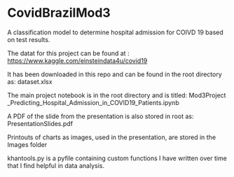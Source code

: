 # CovidBrazilMod3
A classification model to determine hospital admission for COIVD 19 based on test results. 


The datat for this project can be found at :
  https://www.kaggle.com/einsteindata4u/covid19

It has been downloaded in this repo and can be found in the root directory as:
  dataset.xlsx

The main project notebook is in the root directory and is titled:
  Mod3Project _Predicting_Hospital_Admission_in_COVID19_Patients.ipynb

A PDF of the slide from the presentation is also stored in root as:
  PresentationSlides.pdf
 
Printouts of charts as images, used in the presentation, are stored in the Images folder

khantools.py is a pyfile containing custom functions I have written over time that I find helpful in data analysis. 

